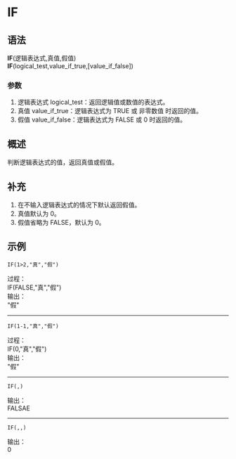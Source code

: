 # IF

## 语法

**IF**(逻辑表达式,真值,假值)  
**IF**(logical_test,value_if_true,[value_if_false])

### 参数

1. 逻辑表达式 logical_test：返回逻辑值或数值的表达式。
2. 真值 value_if_true：逻辑表达式为 TRUE 或 非零数值 时返回的值。
3. 假值 value_if_false：逻辑表达式为 FALSE 或 0 时返回的值。

## 概述

判断逻辑表达式的值，返回真值或假值。

## 补充

1. 在不输入逻辑表达式的情况下默认返回假值。
2. 真值默认为 0。
3. 假值省略为 FALSE，默认为 0。

## 示例

```excel
IF(1>2,"真","假")
```

过程：  
IF(FALSE,"真","假")  
输出：  
"假"

---

```excel
IF(1-1,"真","假")
```

过程：  
IF(0,"真","假")  
输出：  
"假"

---

```excel
IF(,)
```

输出：  
FALSAE

---

```excel
IF(,,)
```

输出：  
 0

